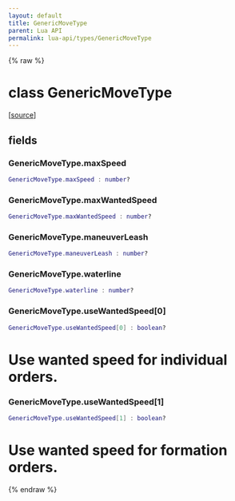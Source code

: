 ```yaml
---
layout: default
title: GenericMoveType
parent: Lua API
permalink: lua-api/types/GenericMoveType
---
```


{% raw %}

# class GenericMoveType





[<a href="https://github.com/beyond-all-reason/spring/blob/0a561a37ee97c7883fd3f5a4bc995f9a4f6fdea0/rts/Lua/LuaSyncedMoveCtrl.cpp#L711-L719" target="_blank">source</a>]





## fields


### GenericMoveType.maxSpeed

```lua
GenericMoveType.maxSpeed : number?
```




### GenericMoveType.maxWantedSpeed

```lua
GenericMoveType.maxWantedSpeed : number?
```




### GenericMoveType.maneuverLeash

```lua
GenericMoveType.maneuverLeash : number?
```




### GenericMoveType.waterline

```lua
GenericMoveType.waterline : number?
```




### GenericMoveType.useWantedSpeed[0]

```lua
GenericMoveType.useWantedSpeed[0] : boolean?
```



# Use wanted speed for individual orders.


### GenericMoveType.useWantedSpeed[1]

```lua
GenericMoveType.useWantedSpeed[1] : boolean?
```



# Use wanted speed for formation orders.




{% endraw %}